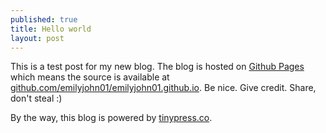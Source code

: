 ```yaml
---
published: true
title: Hello world
layout: post
---
```

This is a test post for my new blog. The blog is hosted on [Github Pages](http://pages.github.com/) which means the source is available at [github.com/emilyjohn01/emilyjohn01.github.io](http://github.com/emilyjohn01/emilyjohn01.github.io). Be nice. Give credit. Share, don't steal :)

By the way, this blog is powered by [tinypress.co](https://tinypress.co).